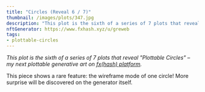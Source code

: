 ```yaml
---
title: "Circles (Reveal 6 / 7)"
thumbnail: /images/plots/347.jpg
description: "This plot is the sixth of a series of 7 plots that reveal 'Plottable Circles' – my next plottable generative art on fxhash"
nftGenerator: https://www.fxhash.xyz/u/greweb
tags:
- plottable-circles
---
```


*This plot is the sixth of a series of 7 plots that reveal "Plottable Circles" – my next plottable generative art on [fx(hash) platform](https://fxhash.xyz/u/greweb).*

This piece shows a rare feature: the wireframe mode of one circle! More surprise will be discovered on the generator itself.
